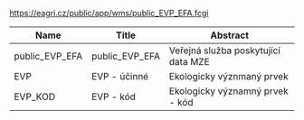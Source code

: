 https://eagri.cz/public/app/wms/public_EVP_EFA.fcgi

|Name|Title|Abstract|
|--|--|--|
|public_EVP_EFA|public_EVP_EFA|Veřejná služba poskytující data MZE|
|EVP|EVP - účinné|Ekologicky význmaný prvek|
|EVP_KOD|EVP - kód|Ekologicky významný prvek - kód|
